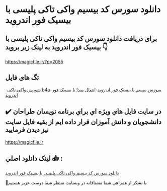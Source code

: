 # دانلود سورس کد بیسیم واکی تاکی پلیسی با بیسیک فور اندروید

## برای دریافت دانلود سورس کد بیسیم واکی تاکی پلیسی با بیسیک فور اندروید به لینک زیر بروید 👇

https://magicfile.ir/?p=2055

## تگ های فایل

-[سورس واکی تاکی b4a](https://magicfile.ir/product/%d8%b3%d9%88%d8%b1%d8%b3-%da%a9%d8%af-%d8%a8%d9%8a%d8%b3%d9%8a%d9%85-%d9%88%d8%a7%da%a9%db%8c-%d8%aa%d8%a7%da%a9%db%8c-%d8%a8%d9%8a%d8%b3%d9%8a%da%a9-%d9%81%d9%88%d8%b1-%d8%a7%d9%86%d8%af%d8%b1%d9%88%d9%8a%d8%af/)-[سورس بیسیم با بیسیک فور اندروید](https://magicfile.ir/product/%d8%b3%d9%88%d8%b1%d8%b3-%da%a9%d8%af-%d8%a8%d9%8a%d8%b3%d9%8a%d9%85-%d9%88%d8%a7%da%a9%db%8c-%d8%aa%d8%a7%da%a9%db%8c-%d8%a8%d9%8a%d8%b3%d9%8a%da%a9-%d9%81%d9%88%d8%b1-%d8%a7%d9%86%d8%af%d8%b1%d9%88%d9%8a%d8%af/)-[انتقال صدا با بیسیک فور اندروید](https://magicfile.ir/product/%d8%b3%d9%88%d8%b1%d8%b3-%da%a9%d8%af-%d8%a8%d9%8a%d8%b3%d9%8a%d9%85-%d9%88%d8%a7%da%a9%db%8c-%d8%aa%d8%a7%da%a9%db%8c-%d8%a8%d9%8a%d8%b3%d9%8a%da%a9-%d9%81%d9%88%d8%b1-%d8%a7%d9%86%d8%af%d8%b1%d9%88%d9%8a%d8%af/)

## ✔️ در سايت فايل هاي ويژه اي براي برنامه نويسان طراحان دانشجويان و دانش آموزان قرار داده ايم از بقيه فايل سايت نيز ديدن فرماييد

https://magicfile.ir


## لينک دانلود اصلي 📥 :

[دانلود سورس کد بیسیم واکی تاکی پلیسی با بیسیک فور اندروید](https://magicfile.ir/product/%d8%b3%d9%88%d8%b1%d8%b3-%da%a9%d8%af-%d8%a8%d9%8a%d8%b3%d9%8a%d9%85-%d9%88%d8%a7%da%a9%db%8c-%d8%aa%d8%a7%da%a9%db%8c-%d8%a8%d9%8a%d8%b3%d9%8a%da%a9-%d9%81%d9%88%d8%b1-%d8%a7%d9%86%d8%af%d8%b1%d9%88%d9%8a%d8%af/) 


🙏با تشکر از همراهي شما مشتاقانه در وبسایت منتظر شما دوست عزیز هستیم

